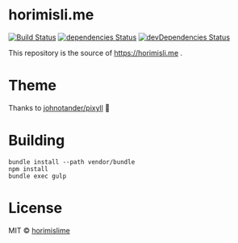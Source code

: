 # horimisli.me
[![Build Status](https://travis-ci.org/horimislime/horimisli.me.svg?branch=master)](https://travis-ci.org/horimislime/horimisli.me) [![dependencies Status](https://david-dm.org/horimislime/horimisli.me/status.svg)](https://david-dm.org/horimislime/horimisli.me) [![devDependencies Status](https://david-dm.org/horimislime/horimisli.me/dev-status.svg)](https://david-dm.org/horimislime/horimisli.me?type=dev)

This repository is the source of https://horimisli.me .

# Theme
Thanks to [johnotander/pixyll](https://github.com/johnotander/pixyll) :pray:

# Building

```
bundle install --path vendor/bundle
npm install
bundle exec gulp
```

# License
MIT © [horimislime](https://horimisli.me/about)
